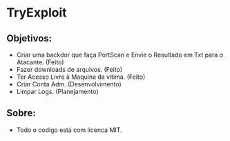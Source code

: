 # TryExploit

## Objetivos:
- Criar uma backdor que faça PortScan e Envie o Resultado em Txt para o Atacante. (Feito)
- Fazer downloads de arquivos. (Feito)
- Ter Acesso Livre à Maquina da vitima. (Feito)
- Criar Conta Adm. (Desenvolvimento)
- Limpar Logs. (Planejamento)

## Sobre:
- Todo o codigo está com licenca MIT.


